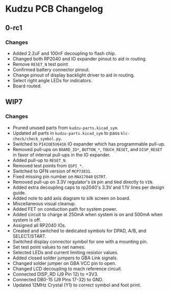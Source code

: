 # Kudzu PCB Changelog

## 0-rc1

### Changes

- Added 2.2uF and 100nF decoupling to flash chip.
- Changed both RP2040 and IO expander pinout to aid in routing.
- Remove `RESET_N` test point
- Confirmed battery connector pinout.
- Change pinout of display backlight driver to aid in routing.
- Select right angle LEDs for indicators.
- Board routed.



## WIP7

### Changes

- Pruned unused parts from `kudzu-parts.kicad_sym`.
- Updated all parts in `kudzu-parts.kicad_sym` to pass `klc-check/check_symbol.py`.
- Switched to `PI4IOE5V6416` IO expander which has programmable pull-up.
- Removed pull-ups on `BOARD_ID*`, `BUTTON_*`, `TOUCH_RESET`, and `DISP_RESET`
  in favor of internal pull-ups in the IO expander.
- Added pull-up to `RESET_N`.
- Removed test points from `QSPI_*`.
- Switched to QFN version of `MCP73831`.
- Fixed missing pin number on `MAX17048` `QSTRT`.
- Removed pull-up on 3.3V regulator's `EN` pin and tied directly to `VIN`.
- Added extra decoupling caps to rp2040's 3.3V and 1.1V lines per design guide.
- Added note to add axis diagram to silk screen on board.
- Miscellaneous visual cleanup.
- Added FET on conduction path for system power.
- Added circuit to charge at 250mA when system is on and 500mA when system is off.
- Assigned all RP2040 IOs.
- Created and switched to dedicated symbols for DPAD, A/B, and SELECT/START.
- Switched display connector symbol for one with a mounting pin.
- Set test point values to net names.
- Selected LEDs and current limiting resistor values.
- Added closed solder jumpers to GBA Link signals.
- Changed solder jumper on GBA VCC pin to open.
- Changed LCD decoupling to mach reference circuit.
- Connected DISP_RD (J9 Pin 12) to +3V3.
- Connected DB0-15 (J9 Pins 17-32) to GND.
- Updated 12MHz Crystal (Y1) to correct symbol and foot print.
